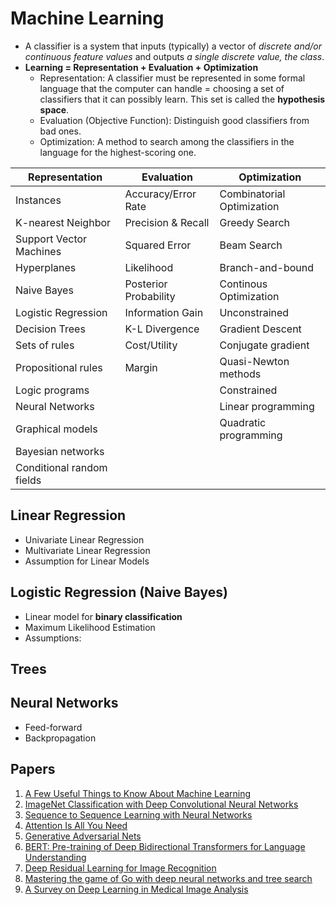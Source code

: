 # Machine Learning
- A classifier is a system that inputs (typically) a vector of *discrete and/or continuous feature values* and outputs *a single discrete value, the class*.
- **Learning = Representation + Evaluation + Optimization**
  - Representation: A classifier must be represented in some formal language that the computer can handle = choosing a set of classifiers that it can possibly learn. This set is called the **hypothesis space**.
  - Evaluation (Objective Function): Distinguish good classifiers from bad ones.
  - Optimization: A method to search among the classifiers in the language for the highest-scoring one.

| Representation | Evaluation | Optimization |
| ---         |     ---     |          --- |
| Instances | Accuracy/Error Rate | Combinatorial Optimization
| K-nearest Neighbor   |   Precision & Recall   | Greedy Search   |
| Support Vector Machines    | Squared Error       | Beam Search     |
| Hyperplanes | Likelihood| Branch-and-bound
| Naive Bayes   |   Posterior Probability   | Continous Optimization   |
| Logistic Regression    | Information Gain       | Unconstrained     |
| Decision Trees    | K-L Divergence | Gradient Descent     |
| Sets of rules    | Cost/Utility | Conjugate gradient     |
| Propositional rules   | Margin | Quasi-Newton methods     |
| Logic programs    |  | Constrained     |
| Neural Networks    |  | Linear programming     |
| Graphical models    |  | Quadratic programming    |
| Bayesian networks    |  |      |
| Conditional random fields    |  |      |
   
## Linear Regression
- Univariate Linear Regression
- Multivariate Linear Regression
- Assumption for Linear Models

## Logistic Regression (Naive Bayes)
- Linear model for **binary classification**
- Maximum Likelihood Estimation
- Assumptions:

## Trees

## Neural Networks
- Feed-forward
- Backpropagation

## Papers
1. [A Few Useful Things to Know About Machine Learning](https://dl.acm.org/doi/10.1145/2347736.2347755)
2. [ImageNet Classification with Deep Convolutional Neural Networks](https://papers.nips.cc/paper_files/paper/2012/hash/c399862d3b9d6b76c8436e924a68c45b-Abstract.html)
3. [Sequence to Sequence Learning with Neural Networks](https://papers.nips.cc/paper_files/paper/2014/hash/a14ac55a4f27472c5d894ec1c3c743d2-Abstract.html)
4. [Attention Is All You Need](https://arxiv.org/abs/1706.03762)
5. [Generative Adversarial Nets](https://papers.nips.cc/paper_files/paper/2014/hash/5ca3e9b122f61f8f06494c97b1afccf3-Abstract.html)
6. [BERT: Pre-training of Deep Bidirectional Transformers for Language Understanding](https://arxiv.org/abs/1810.04805)
7. [Deep Residual Learning for Image Recognition](https://arxiv.org/abs/1512.03385)
8. [Mastering the game of Go with deep neural networks and tree search](https://research.google/pubs/mastering-the-game-of-go-with-deep-neural-networks-and-tree-search/)
9. [A Survey on Deep Learning in Medical Image Analysis](https://arxiv.org/abs/1702.05747)
